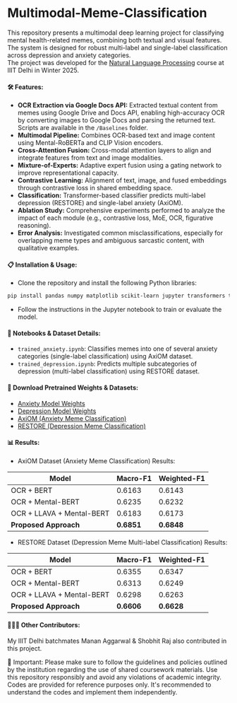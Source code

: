 # Multimodal-Meme-Classification

This repository presents a multimodal deep learning project for classifying mental health-related memes, combining both textual and visual features. The system is designed for robust multi-label and single-label classification across depression and anxiety categories. <br>
The project was developed for the [Natural Language Processing](https://techtree.iiitd.edu.in/viewDescription/filename?=CSE556) course at IIIT Delhi in Winter 2025.

**<h4>🛠️ Features:</h4>**
- **OCR Extraction via Google Docs API:** Extracted textual content from memes using Google Drive and Docs API, enabling high-accuracy OCR by converting images to Google Docs and parsing the returned text. Scripts are available in the `/Baselines` folder.
- **Multimodal Pipeline:** Combines OCR-based text and image content using Mental-RoBERTa and CLIP Vision encoders.
- **Cross-Attention Fusion:** Cross-modal attention layers to align and integrate features from text and image modalities.
- **Mixture-of-Experts:** Adaptive expert fusion using a gating network to improve representational capacity.
- **Contrastive Learning:** Alignment of text, image, and fused embeddings through contrastive loss in shared embedding space.
- **Classification:** Transformer-based classifier predicts multi-label depression (RESTORE) and single-label anxiety (AxiOM).
- **Ablation Study:** Comprehensive experiments performed to analyze the impact of each module (e.g., contrastive loss, MoE, OCR, figurative reasoning).
- **Error Analysis:** Investigated common misclassifications, especially for overlapping meme types and ambiguous sarcastic content, with qualitative examples.

**<h4>📋 Installation & Usage:</h4>**
- Clone the repository and install the following Python libraries:
```bash
pip install pandas numpy matplotlib scikit-learn jupyter transformers torch torchvision tqdm pillow
```
- Follow the instructions in the Jupyter notebook to train or evaluate the model.

**<h4>📙 Notebooks & Dataset Details:</h4>**
- `trained_anxiety.ipynb`: Classifies memes into one of several anxiety categories (single-label classification) using AxiOM dataset.
- `trained_depression.ipynb`: Predicts multiple subcategories of depression (multi-label classification) using RESTORE dataset.

**<h4>💾 Download Pretrained Weights & Datasets:</h4>**
- [Anxiety Model Weights](https://drive.google.com/file/d/16mIkJvgao_jahdWoyE-FD5NDste2pY34/view?usp=sharing)
- [Depression Model Weights](https://drive.google.com/file/d/1WGVLdLLJmz5aRu7Xj175sIul4ViqA6Dp/view?usp=sharing)
- [AxiOM (Anxiety Meme Classification)](https://drive.google.com/file/d/1doU9FE1tJ-0IL4tKZUOOp76JkXKuTkFU/view?usp=drive_link)
- [RESTORE (Depression Meme Classification)](https://drive.google.com/file/d/1LQoyq_ZjHJih7hxJ2yJ_OrZhOIE_BZwB/view?usp=drive_link)

**<h4>📊 Results:</h4>**
- AxiOM Dataset (Anxiety Meme Classification) Results:
<table>
  <thead>
    <tr>
      <th>Model</th>
      <th>Macro-F1</th>
      <th>Weighted-F1</th>
    </tr>
  </thead>
  <tbody>
    <tr>
      <td>OCR + BERT</td>
      <td>0.6163</td>
      <td>0.6143</td>
    </tr>
    <tr>
      <td>OCR + Mental-BERT</td>
      <td>0.6235</td>
      <td>0.6232</td>
    </tr>
    <tr>
      <td>OCR + LLAVA + Mental-BERT</td>
      <td>0.6183</td>
      <td>0.6173</td>
    </tr>
    <tr>
      <td><strong>Proposed Approach</strong></td>
      <td><strong>0.6851</strong></td>
      <td><strong>0.6848</strong></td>
    </tr>
  </tbody>
</table>

- RESTORE Dataset (Depression Meme Multi-label Classification) Results:
<table>
  <thead>
    <tr>
      <th>Model</th>
      <th>Macro-F1</th>
      <th>Weighted-F1</th>
    </tr>
  </thead>
  <tbody>
    <tr>
      <td>OCR + BERT</td>
      <td>0.6355</td>
      <td>0.6347</td>
    </tr>
    <tr>
      <td>OCR + Mental-BERT</td>
      <td>0.6313</td>
      <td>0.6249</td>
    </tr>
    <tr>
      <td>OCR + LLAVA + Mental-BERT</td>
      <td>0.6298</td>
      <td>0.6263</td>
    </tr>
    <tr>
      <td><strong>Proposed Approach</strong></td>
      <td><strong>0.6606</strong></td>
      <td><strong>0.6628</strong></td>
    </tr>
  </tbody>
</table>


**<h4>🧑‍🤝‍🧑 Other Contributors:</h4>**
My IIIT Delhi batchmates Manan Aggarwal & Shobhit Raj also contributed in this project.

📌 Important: Please make sure to follow the guidelines and policies outlined by the institution regarding the use of shared coursework materials. Use this repository responsibly and avoid any violations of academic integrity. Codes are provided for reference purposes only. It's recommended to understand the codes and implement them independently.
